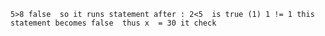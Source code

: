 ``
5>8 false 
so it runs statement after :
2<5  is true (1)
1 != 1 this statement becomes false 
thus x  = 30
it check
``
